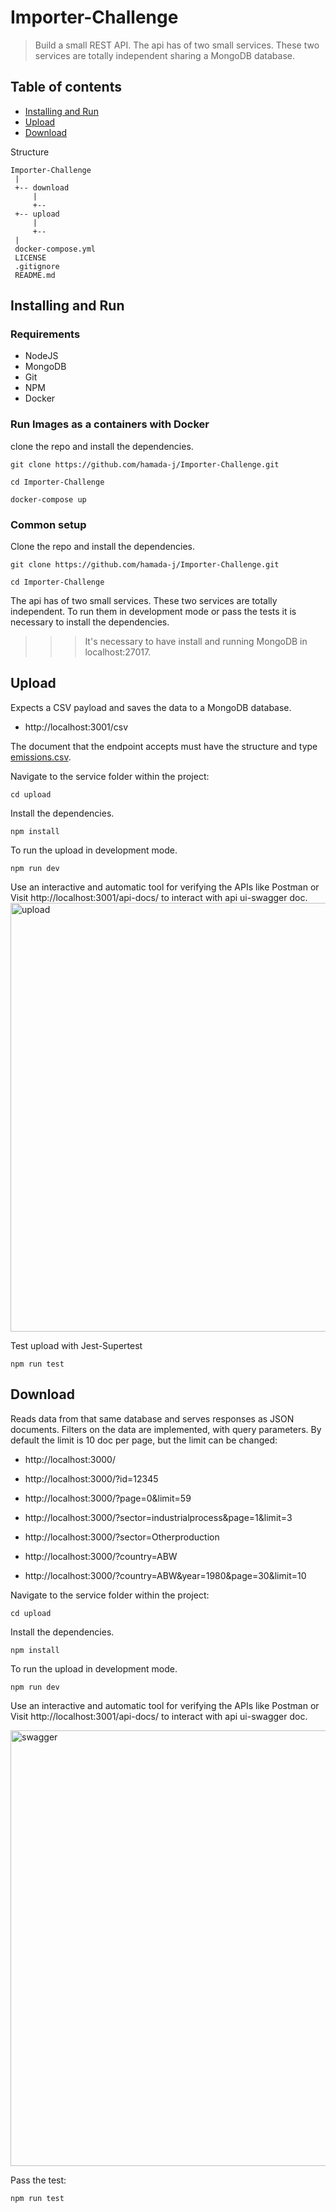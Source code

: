 # Importer-Challenge

> Build a small REST API.
> The api has of two small services. These two services are totally independent sharing a MongoDB database.

## Table of contents

- [Installing and Run](#installing-and-run)
- [Upload](#upload)
- [Download](#download)

Structure

```
Importer-Challenge
 |
 +-- download
     |
     +--
 +-- upload
     |
     +--
 |
 docker-compose.yml
 LICENSE
 .gitignore
 README.md

```

## Installing and Run

### Requirements

- NodeJS
- MongoDB
- Git
- NPM
- Docker

### Run Images as a containers with Docker

clone the repo and install the dependencies.

```
git clone https://github.com/hamada-j/Importer-Challenge.git
```

```
cd Importer-Challenge
```

```
docker-compose up
```

### Common setup

Clone the repo and install the dependencies.

```
git clone https://github.com/hamada-j/Importer-Challenge.git
```

```
cd Importer-Challenge
```

The api has of two small services. These two services are totally independent. To run them in development mode or pass the tests it is necessary to install the dependencies.

> > > It's necessary to have install and running MongoDB in localhost:27017.

## Upload

Expects a CSV payload and saves the data to a MongoDB database.

- http://localhost:3001/csv

The document that the endpoint accepts must have the structure and type [emissions.csv](https://github.com/Vizzuality/coding-challenge-examples/blob/software-engineer/importer/data/emissions.csv).

Navigate to the service folder within the project:

```
cd upload
```

Install the dependencies.

```
npm install
```

To run the upload in development mode.

```
npm run dev
```

Use an interactive and automatic tool for verifying the APIs like Postman or Visit http://localhost:3001/api-docs/ to interact with api ui-swagger doc.
<img width="686" alt="upload" src="https://user-images.githubusercontent.com/57291487/131609931-2432072a-2887-4d04-ab70-0dc224673025.png">

Test upload with Jest-Supertest

```
npm run test
```

## Download

Reads data from that same database and serves responses as JSON documents. Filters on the data are implemented, with query parameters. By default the limit is 10 doc per page, but the limit can be changed:

- http://localhost:3000/

- http://localhost:3000/?id=12345

- http://localhost:3000/?page=0&limit=59

- http://localhost:3000/?sector=industrialprocess&page=1&limit=3

- http://localhost:3000/?sector=Otherproduction

- http://localhost:3000/?country=ABW

- http://localhost:3000/?country=ABW&year=1980&page=30&limit=10

Navigate to the service folder within the project:

```
cd upload
```

Install the dependencies.

```
npm install
```

To run the upload in development mode.

```
npm run dev
```

Use an interactive and automatic tool for verifying the APIs like Postman or Visit http://localhost:3001/api-docs/ to interact with api ui-swagger doc.

<img width="697" alt="swagger" src="https://user-images.githubusercontent.com/57291487/131594848-85d9e054-10a8-465f-a7fc-780324e3b195.png">

Pass the test:

```
npm run test
```
